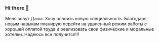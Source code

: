 ### Hi there 👋

Меня зовут Даша. Хочу освоить новую специальность. Благодаря новым навыкам планирую перейти на удаленный режим работы с хорошей оплатой труда и реализовать свои физические и моральные хотелки. Надеюсь все получится!!!